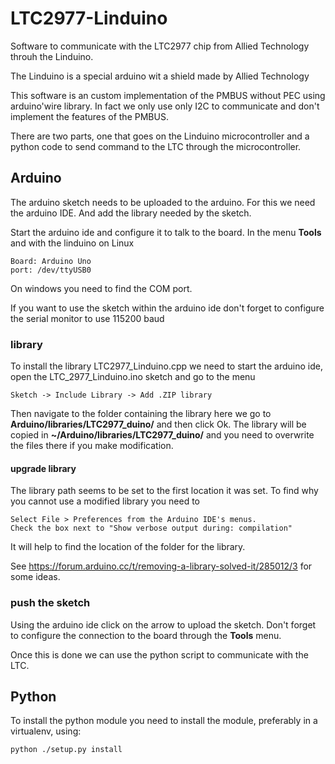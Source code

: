 # LTC2977-Linduino

Software to communicate with the LTC2977 chip from Allied Technology throuh the Linduino.

The Linduino is a special arduino wit a shield made by Allied Technology

This software is an custom implementation of the PMBUS without PEC using arduino'wire library. In fact we only use only 
I2C to communicate and don't implement the features of the PMBUS.

There are two parts, one that goes on the Linduino microcontroller and a python code to send command to the
LTC through the microcontroller.


## Arduino
The arduino sketch needs to be uploaded to the arduino. For this we need the arduino IDE. And add the 
library needed by the sketch.

Start the arduino ide and configure it to talk to the board. In the menu **Tools** and with the linduino on Linux

    Board: Arduino Uno
    port: /dev/ttyUSB0

On windows you need to find the COM port.

If you want to use the sketch within the arduino ide don't forget to configure the serial monitor to use 115200 baud 

### library
To install the library LTC2977_Linduino.cpp  we need to start the arduino ide, open the LTC_2977_Linduino.ino
sketch and go to the menu

    Sketch -> Include Library -> Add .ZIP library

Then navigate to the folder containing the library here we go to **Arduino/libraries/LTC2977_duino/** 
and then click Ok. The library will be copied in **~/Arduino/libraries/LTC2977_duino/** and you need to overwrite the files
there if you make modification.

#### upgrade library

The  library path seems to be set to the first location it was set. To find why you cannot use a modified library you need
to 

    Select File > Preferences from the Arduino IDE's menus.
    Check the box next to "Show verbose output during: compilation" 

It will help to find the location of the folder for the library.

See   https://forum.arduino.cc/t/removing-a-library-solved-it/285012/3 for some ideas.

### push the sketch
Using the arduino ide click on the arrow to upload the sketch. Don't forget to configure the connection to the board 
through the **Tools** menu. 

Once this is done we can use the python script to communicate with the LTC.


## Python

To install the python module you need to install the module, preferably in a virtualenv, using:

    python ./setup.py install



